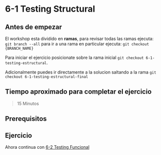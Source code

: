# 6-1 Testing Structural

## Antes de empezar

El workshop esta dividido en **ramas**, para revisar todas las ramas ejecuta: `git branch --all`
para ir a una rama en particular ejecuta: `git checkout {BRANCH_NAME}`

Para iniciar el ejercicio posicionate sobre la rama inicial `git checkout 6-1-testing-estructural`.

Adicionalmente puedes ir directamente a la solucion saltando a la rama `git checkout 6-1-testing-estructural-final`

## Tiempo aproximado para completar el ejercicio

> 15 Minutos

## Prerequisitos

## Ejercicio

Ahora continua con [6-2 Testing Funcional](6-2-testing-funcional.md)
